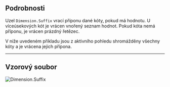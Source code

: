 ## Podrobnosti
Uzel `Dimension.Suffix` vrací příponu dané kóty, pokud má hodnotu. U víceúsekových kót je vrácen vnořený seznam hodnot. Pokud kóta nemá příponu, je vrácen prázdný řetězec.

V níže uvedeném příkladu jsou z aktivního pohledu shromážděny všechny kóty a je vrácena jejich přípona.
___
## Vzorový soubor

![Dimension.Suffix](./Revit.Elements.Dimension.Suffix_img.jpg)

